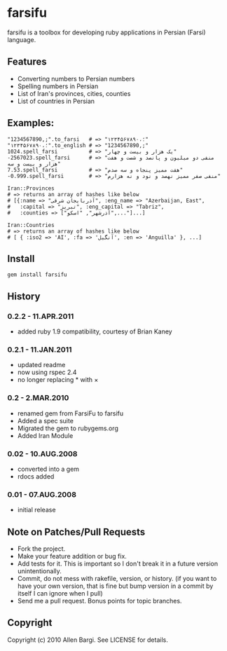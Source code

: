 # farsifu
farsifu is a toolbox for developing ruby applications in Persian (Farsi) language.

## Features
* Converting numbers to Persian numbers
* Spelling numbers in Persian
* List of Iran's provinces, cities, counties
* List of countries in Persian

## Examples:
    "1234567890,;".to_farsi   # => "۱۲۳۴۵۶۷۸۹۰،؛"
    "۱۲۳۴۵۶۷۸۹۰،؛".to_english # => "1234567890,;"
    1024.spell_farsi          # => "یک هزار و بیست و چهار"
    -2567023.spell_farsi      # => "منفی دو میلیون و پانصد و شصت و هفت هزار و بیست و سه"
    7.53.spell_farsi          # => "هفت ممیز پنجاه و سه صدم"
    -0.999.spell_farsi        # => "منفی صفر ممیز نهصد و نود و نه هزارم"
    
    Iran::Provinces
    # => returns an array of hashes like below
    # [{:name => "آذربایجان شرقی", :eng_name => "Azerbaijan, East",
    #   :capital => "تبریز", :eng_capital => "Tabriz", 
    #   :counties => ["آذرشهر", "اسکو",..."]...]

    Iran::Countries
    # => returns an array of hashes like below
    # [ { :iso2 => 'AI', :fa => 'آنگیل', :en => 'Anguilla' }, ...]

## Install
    gem install farsifu

## History
### 0.2.2 - 11.APR.2011
* added ruby 1.9 compatibility, courtesy of Brian Kaney 

### 0.2.1 - 11.JAN.2011
* updated readme
* now using rspec 2.4
* no longer replacing * with ×

### 0.2 - 2.MAR.2010
* renamed gem from FarsiFu to farsifu
* Added a spec suite
* Migrated the gem to rubygems.org
* Added Iran Module

### 0.02 - 10.AUG.2008
* converted into a gem
* rdocs added

### 0.01 - 07.AUG.2008
* initial release


## Note on Patches/Pull Requests

* Fork the project.
* Make your feature addition or bug fix.
* Add tests for it. This is important so I don't break it in a
  future version unintentionally.
* Commit, do not mess with rakefile, version, or history.
  (if you want to have your own version, that is fine but bump version in a commit by itself I can ignore when I pull)
* Send me a pull request. Bonus points for topic branches.

## Copyright

Copyright (c) 2010 Allen Bargi. See LICENSE for details.
